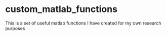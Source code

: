 # custom_matlab_functions
This is a set of useful matlab functions I have created for my own research purposes
